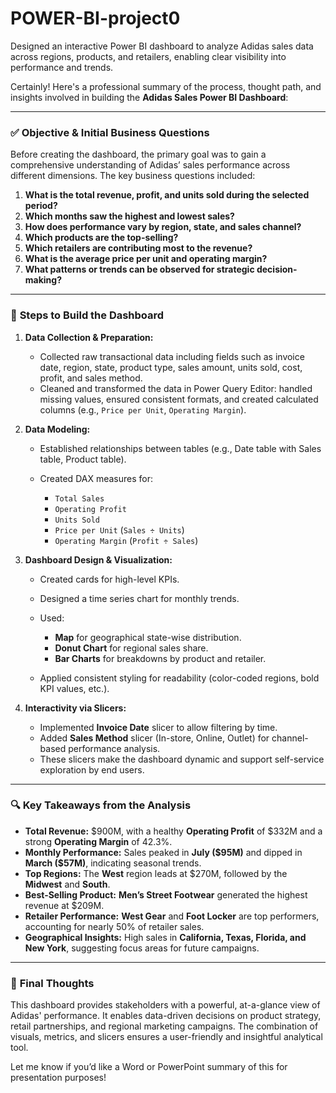 # POWER-BI-project0
Designed an interactive Power BI dashboard to analyze Adidas sales data across regions, products, and retailers, enabling clear visibility into performance and trends.

Certainly! Here's a professional summary of the process, thought path, and insights involved in building the **Adidas Sales Power BI Dashboard**:

---

### ✅ **Objective & Initial Business Questions**

Before creating the dashboard, the primary goal was to gain a comprehensive understanding of Adidas’ sales performance across different dimensions. The key business questions included:

1. **What is the total revenue, profit, and units sold during the selected period?**
2. **Which months saw the highest and lowest sales?**
3. **How does performance vary by region, state, and sales channel?**
4. **Which products are the top-selling?**
5. **Which retailers are contributing most to the revenue?**
6. **What is the average price per unit and operating margin?**
7. **What patterns or trends can be observed for strategic decision-making?**

---

### 🧩 **Steps to Build the Dashboard**

1. **Data Collection & Preparation:**

   * Collected raw transactional data including fields such as invoice date, region, state, product type, sales amount, units sold, cost, profit, and sales method.
   * Cleaned and transformed the data in Power Query Editor: handled missing values, ensured consistent formats, and created calculated columns (e.g., `Price per Unit`, `Operating Margin`).

2. **Data Modeling:**

   * Established relationships between tables (e.g., Date table with Sales table, Product table).
   * Created DAX measures for:

     * `Total Sales`
     * `Operating Profit`
     * `Units Sold`
     * `Price per Unit` (`Sales ÷ Units`)
     * `Operating Margin` (`Profit ÷ Sales`)


3. **Dashboard Design & Visualization:**

   * Created cards for high-level KPIs.
   * Designed a time series chart for monthly trends.
   * Used:

     * **Map** for geographical state-wise distribution.
     * **Donut Chart** for regional sales share.
     * **Bar Charts** for breakdowns by product and retailer.
   * Applied consistent styling for readability (color-coded regions, bold KPI values, etc.).

4. **Interactivity via Slicers:**

   * Implemented **Invoice Date** slicer to allow filtering by time.
   * Added **Sales Method** slicer (In-store, Online, Outlet) for channel-based performance analysis.
   * These slicers make the dashboard dynamic and support self-service exploration by end users.

---

### 🔍 **Key Takeaways from the Analysis**

* **Total Revenue:** \$900M, with a healthy **Operating Profit** of \$332M and a strong **Operating Margin** of 42.3%.
* **Monthly Performance:** Sales peaked in **July (\$95M)** and dipped in **March (\$57M)**, indicating seasonal trends.
* **Top Regions:** The **West** region leads at \$270M, followed by the **Midwest** and **South**.
* **Best-Selling Product:** **Men’s Street Footwear** generated the highest revenue at \$209M.
* **Retailer Performance:** **West Gear** and **Foot Locker** are top performers, accounting for nearly 50% of retailer sales.
* **Geographical Insights:** High sales in **California, Texas, Florida, and New York**, suggesting focus areas for future campaigns.

---

### 🎯 **Final Thoughts**

This dashboard provides stakeholders with a powerful, at-a-glance view of Adidas' performance. It enables data-driven decisions on product strategy, retail partnerships, and regional marketing campaigns. The combination of visuals, metrics, and slicers ensures a user-friendly and insightful analytical tool.

Let me know if you’d like a Word or PowerPoint summary of this for presentation purposes!

